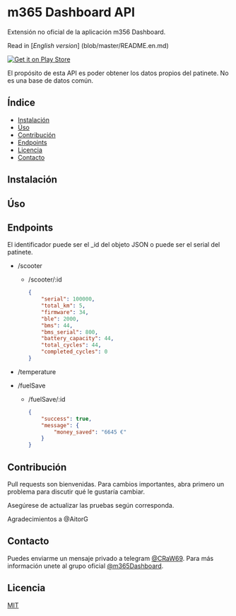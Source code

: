 # m365 Dashboard API

Extensión no oficial de la aplicación m356 Dashboard.

Read in [*English version*] (blob/master/README.en.md)

<a href="https://play.google.com/store/apps/details?id=adriandp.m365dashboard">![Get it on Play Store](https://play.google.com/intl/en_us/badges/static/images/badges/en_badge_web_generic.png)</a>

El propósito de esta API es poder obtener los datos propios del patinete. No es una base de datos común.

## Índice

- [Instalación](#instalación)
- [Úso](#úso)
- [Contribución](#contribución)
- [Endpoints](#endpoints)
- [Licencia](#licencia)
- [Contacto](#contacto)

## Instalación

## Úso

## Endpoints


El identificador puede ser el _id del objeto JSON o puede ser el serial del patinete.


- /scooter
  - /scooter/:id

    ```json
    {
        "serial": 100000,
        "total_km": 5,
        "firmware": 34,
        "ble": 2000,
        "bms": 44,
        "bms_serial": 800,
        "battery_capacity": 44,
        "total_cycles": 44,
        "completed_cycles": 0
    }

- /temperature

- /fuelSave
  - /fuelSave/:id

    ```json
    {
        "success": true,
        "message": {
            "money_saved": "6645 €"
        }
    }
    ```

## Contribución

Pull requests son bienvenidas. Para cambios importantes, abra primero un problema para discutir qué le gustaría cambiar.

Asegúrese de actualizar las pruebas según corresponda.

Agradecimientos a @AitorG

## Contacto

Puedes enviarme un mensaje privado a telegram [@CRaW69](https://t.me/CRaW69).
Para más información unete al grupo oficial [@m365Dashboard](https://t.me/m365Dashboard).

## Licencia
[MIT](https://choosealicense.com/licenses/mit/)